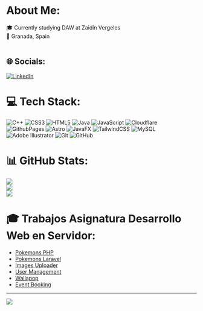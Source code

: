 # About Me:
🎓 Currently studying DAW at Zaidín Vergeles<br>📍 Granada, Spain<br><br>


## 🌐 Socials:
[![LinkedIn](https://img.shields.io/badge/LinkedIn-%230077B5.svg?logo=linkedin&logoColor=white)](https://linkedin.com/in/davidrivasrodriguez)

# 💻 Tech Stack:
![C++](https://img.shields.io/badge/c++-%2300599C.svg?style=for-the-badge&logo=c%2B%2B&logoColor=white) ![CSS3](https://img.shields.io/badge/css3-%231572B6.svg?style=for-the-badge&logo=css3&logoColor=white) ![HTML5](https://img.shields.io/badge/html5-%23E34F26.svg?style=for-the-badge&logo=html5&logoColor=white) ![Java](https://img.shields.io/badge/java-%23ED8B00.svg?style=for-the-badge&logo=openjdk&logoColor=white) ![JavaScript](https://img.shields.io/badge/javascript-%23323330.svg?style=for-the-badge&logo=javascript&logoColor=%23F7DF1E) ![Cloudflare](https://img.shields.io/badge/Cloudflare-F38020?style=for-the-badge&logo=Cloudflare&logoColor=white) ![GithubPages](https://img.shields.io/badge/github%20pages-121013?style=for-the-badge&logo=github&logoColor=white) ![Astro](https://img.shields.io/badge/astro-%232C2052.svg?style=for-the-badge&logo=astro&logoColor=white) ![JavaFX](https://img.shields.io/badge/javafx-%23FF0000.svg?style=for-the-badge&logo=javafx&logoColor=white) ![TailwindCSS](https://img.shields.io/badge/tailwindcss-%2338B2AC.svg?style=for-the-badge&logo=tailwind-css&logoColor=white) ![MySQL](https://img.shields.io/badge/mysql-4479A1.svg?style=for-the-badge&logo=mysql&logoColor=white) ![Adobe Illustrator](https://img.shields.io/badge/adobe%20illustrator-%23FF9A00.svg?style=for-the-badge&logo=adobe%20illustrator&logoColor=white) ![Git](https://img.shields.io/badge/git-%23F05033.svg?style=for-the-badge&logo=git&logoColor=white) ![GitHub](https://img.shields.io/badge/github-%23121011.svg?style=for-the-badge&logo=github&logoColor=white)
# 📊 GitHub Stats:
![](https://github-readme-stats.vercel.app/api?username=davidrivasrodriguez&theme=onedark&hide_border=false&include_all_commits=true&count_private=false)<br/>
![](https://github-readme-streak-stats.herokuapp.com/?user=davidrivasrodriguez&theme=onedark&hide_border=false)<br/>
![](https://github-readme-stats.vercel.app/api/top-langs/?username=davidrivasrodriguez&theme=onedark&hide_border=false&include_all_commits=true&count_private=false&layout=compact)

# 🎓 Trabajos Asignatura Desarrollo Web en Servidor:
- [Pokemons PHP](https://github.com/davidrivasrodriguez/pokemons-php)
- [Pokemons Laravel](https://github.com/davidrivasrodriguez/pokemonsLaravel)
- [Images Uploader](https://github.com/davidrivasrodriguez/dataBase-Data-Laravel)
- [User Management](https://github.com/davidrivasrodriguez/firstUserApp)
- [Wallapop](https://github.com/davidrivasrodriguez/wallapop)
- [Event Booking](https://github.com/davidrivasrodriguez/eventBooking)
---
[![](https://visitcount.itsvg.in/api?id=davidrivasrodriguez&icon=0&color=0)](https://visitcount.itsvg.in)
